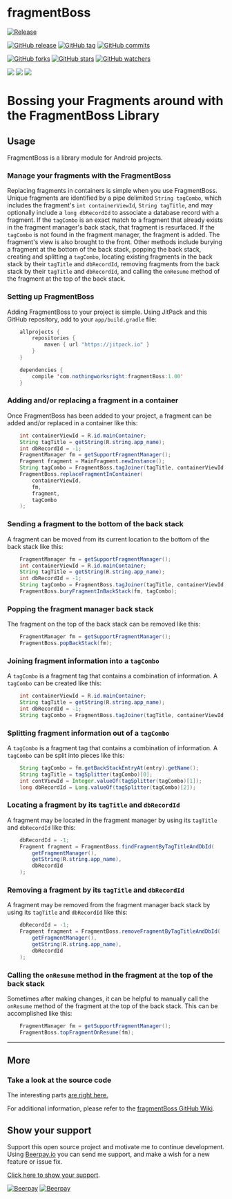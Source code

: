 # fragmentBoss  

[![Release](https://jitpack.io/v/com.nothingworksright/fragmentBoss.svg)](https://jitpack.io/#com.nothingworksright/fragmentBoss)  

[![GitHub release](https://img.shields.io/github/release/nothingworksright/fragmentBoss.svg)](https://github.com/nothingworksright/fragmentBoss/releases)  [![GitHub tag](https://img.shields.io/github/tag/nothingworksright/fragmentBoss.svg)](https://github.com/nothingworksright/fragmentBoss/tags)  [![GitHub commits](https://img.shields.io/github/commits-since/nothingworksright/fragmentBoss/v1.0.1.svg)](https://github.com/nothingworksright/fragmentBoss/commits/master)  

[![GitHub forks](https://img.shields.io/github/forks/nothingworksright/fragmentBoss.svg?style=social&label=Fork)](https://github.com/nothingworksright/fragmentBoss/network)  [![GitHub stars](https://img.shields.io/github/stars/nothingworksright/fragmentBoss.svg?style=social&label=Star)](https://github.com/nothingworksright/fragmentBoss/stargazers)  [![GitHub watchers](https://img.shields.io/github/watchers/nothingworksright/fragmentBoss.svg?style=social&label=Watch)](https://github.com/nothingworksright/fragmentBoss/watchers)

<a href="https://codeclimate.com/github/nothingworksright/fragmentBoss"><img src="https://codeclimate.com/github/nothingworksright/fragmentBoss/badges/gpa.svg" /></a>  <a href="https://codeclimate.com/github/nothingworksright/fragmentBoss/coverage"><img src="https://codeclimate.com/github/nothingworksright/fragmentBoss/badges/coverage.svg" /></a>  <a href="https://codeclimate.com/github/nothingworksright/fragmentBoss"><img src="https://codeclimate.com/github/nothingworksright/fragmentBoss/badges/issue_count.svg" /></a>  

# Bossing your Fragments around with the FragmentBoss Library

## Usage

FragmentBoss is a library module for Android projects.

### Manage your fragments with the FragmentBoss
Replacing fragments in containers is simple when you use FragmentBoss. Unique fragments are identified by a pipe delimited `String tagCombo`, which includes the fragment's `int containerViewId`, `String tagTitle`, and may optionally include a `long dbRecordId` to associate a database record with a fragment.  If the `tagCombo` is an exact match to a fragment that already exists in the fragment manager's back stack, that fragment is resurfaced. If the `tagCombo` is not found in the fragment manager, the fragment is added. The fragment's view is also brought to the front. Other methods include burying a fragment at the bottom of the back stack, popping the back stack, creating and splitting a `tagCombo`, locating existing fragments in the back stack by their `tagTitle` and `dbRecordId`, removing fragments from the back stack by their `tagTitle` and `dbRecordId`, and calling the `onResume` method of the fragment at the top of the back stack.

### Setting up FragmentBoss
Adding FragmentBoss to your project is simple. Using JitPack and this GitHub repository, add to your `app/build.gradle` file:

```java
    allprojects {
        repositories {
            maven { url "https://jitpack.io" }
        }
    }

    dependencies {
        compile 'com.nothingworksright:fragmentBoss:1.00'
    }
```

### Adding and/or replacing a fragment in a container
Once FragmentBoss has been added to your project, a fragment can be added and/or replaced in a container like this:

```java
    int containerViewId = R.id.mainContainer;
    String tagTitle = getString(R.string.app_name);
    int dbRecordId = -1;
    FragmentManager fm = getSupportFragmentManager();
    Fragment fragment = MainFragment.newInstance();
    String tagCombo = FragmentBoss.tagJoiner(tagTitle, containerViewId, dbRecordId);
    FragmentBoss.replaceFragmentInContainer(
        containerViewId,
        fm,
        fragment,
        tagCombo
    );
```

### Sending a fragment to the bottom of the back stack
A fragment can be moved from its current location to the bottom of the back stack like this:

```java
    FragmentManager fm = getSupportFragmentManager();
    int containerViewId = R.id.mainContainer;
    String tagTitle = getString(R.string.app_name);
    int dbRecordId = -1;
    String tagCombo = FragmentBoss.tagJoiner(tagTitle, containerViewId, dbRecordId);
    FragmentBoss.buryFragmentInBackStack(fm, tagCombo);
```

### Popping the fragment manager back stack
The fragment on the top of the back stack can be removed like this:

```java
    FragmentManager fm = getSupportFragmentManager();
    FragmentBoss.popBackStack(fm);
```

### Joining fragment information into a `tagCombo`
A `tagCombo` is a fragment tag that contains a combination of information. A `tagCombo` can be created like this:

```java
    int containerViewId = R.id.mainContainer;
    String tagTitle = getString(R.string.app_name);
    int dbRecordId = -1;
    String tagCombo = FragmentBoss.tagJoiner(tagTitle, containerViewId, dbRecordId);
```

### Splitting fragment information out of a `tagCombo`
A `tagCombo` is a fragment tag that contains a combination of information. A `tagCombo` can be split into pieces like this:

```java
    String tagCombo = fm.getBackStackEntryAt(entry).getName();
    String tagTitle = tagSplitter(tagCombo)[0];
    int contViewId = Integer.valueOf(tagSplitter(tagCombo)[1]);
    long dbRecordId = Long.valueOf(tagSplitter(tagCombo)[2]);
```

### Locating a fragment by its `tagTitle` and `dbRecordId`
A fragment may be located in the fragment manager by using its `tagTitle` and `dbRecordId` like this:

```java
    dbRecordId = -1;
    Fragment fragment = FragmentBoss.findFragmentByTagTitleAndDbId(
        getFragmentManager(),
        getString(R.string.app_name),
        dbRecordId
    );
```

### Removing a fragment by its `tagTitle` and `dbRecordId`
A fragment may be removed from the fragment manager back stack by using its `tagTitle` and `dbRecordId` like this:

```java
    dbRecordId = -1;
    Fragment fragment = FragmentBoss.removeFragmentByTagTitleAndDbId(
        getFragmentManager(),
        getString(R.string.app_name),
        dbRecordId
    );
```

### Calling the `onResume` method in the fragment at the top of the back stack
Sometimes after making changes, it can be helpful to manually call the `onResume` method of the fragment at the top of the back stack. This can be accomplished like this:

```java
    FragmentManager fm = getSupportFragmentManager();
    FragmentBoss.topFragmentOnResume(fm);
```

---

## More

### Take a look at the source code
The interesting parts [are right here.](../blob/master/fragmentboss/src/main/java/com/nothingworksright/fragmentboss/FragmentBoss.java)

For additional information, please refer to the [fragmentBoss GitHub Wiki](https://github.com/nothingworksright/fragmentBoss/wiki).  

## Show your support  

Support this open source project and motivate me to continue development. Using [Beerpay.io](https://beerpay.io/nothingworksright/fragmentBoss?focus=wish) you can send me support, and make a wish for a new feature or issue fix.  

[Click here to show your support](https://beerpay.io/nothingworksright/fragmentBoss?focus=wish).  

[![Beerpay](https://beerpay.io/nothingworksright/fragmentBoss/badge.svg?style=beer)](https://beerpay.io/nothingworksright/fragmentBoss)  [![Beerpay](https://beerpay.io/nothingworksright/fragmentBoss/make-wish.svg?style=flat)](https://beerpay.io/nothingworksright/fragmentBoss?focus=wish)  

